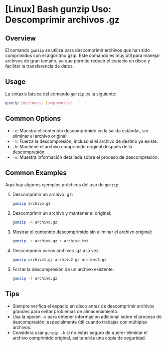 # [Linux] Bash gunzip Uso: Descomprimir archivos .gz

## Overview
El comando `gunzip` se utiliza para descomprimir archivos que han sido comprimidos con el algoritmo gzip. Este comando es muy útil para manejar archivos de gran tamaño, ya que permite reducir el espacio en disco y facilitar la transferencia de datos.

## Usage
La sintaxis básica del comando `gunzip` es la siguiente:

```bash
gunzip [opciones] [argumentos]
```

## Common Options
- `-c`: Muestra el contenido descomprimido en la salida estándar, sin eliminar el archivo original.
- `-f`: Fuerza la descompresión, incluso si el archivo de destino ya existe.
- `-k`: Mantiene el archivo comprimido original después de la descompresión.
- `-v`: Muestra información detallada sobre el proceso de descompresión.

## Common Examples
Aquí hay algunos ejemplos prácticos del uso de `gunzip`:

1. Descomprimir un archivo .gz:
   ```bash
   gunzip archivo.gz
   ```

2. Descomprimir un archivo y mantener el original:
   ```bash
   gunzip -k archivo.gz
   ```

3. Mostrar el contenido descomprimido sin eliminar el archivo original:
   ```bash
   gunzip -c archivo.gz > archivo.txt
   ```

4. Descomprimir varios archivos .gz a la vez:
   ```bash
   gunzip archivo1.gz archivo2.gz archivo3.gz
   ```

5. Forzar la descompresión de un archivo existente:
   ```bash
   gunzip -f archivo.gz
   ```

## Tips
- Siempre verifica el espacio en disco antes de descomprimir archivos grandes para evitar problemas de almacenamiento.
- Usa la opción `-v` para obtener información adicional sobre el proceso de descompresión, especialmente útil cuando trabajas con múltiples archivos.
- Considera usar `gunzip -k` si no estás seguro de querer eliminar el archivo comprimido original, así tendrás una copia de seguridad.